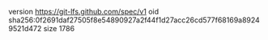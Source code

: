 version https://git-lfs.github.com/spec/v1
oid sha256:0f2691daf27505f8e54890927a2f44f1d27acc26cd577f68169a89249521d472
size 1786
